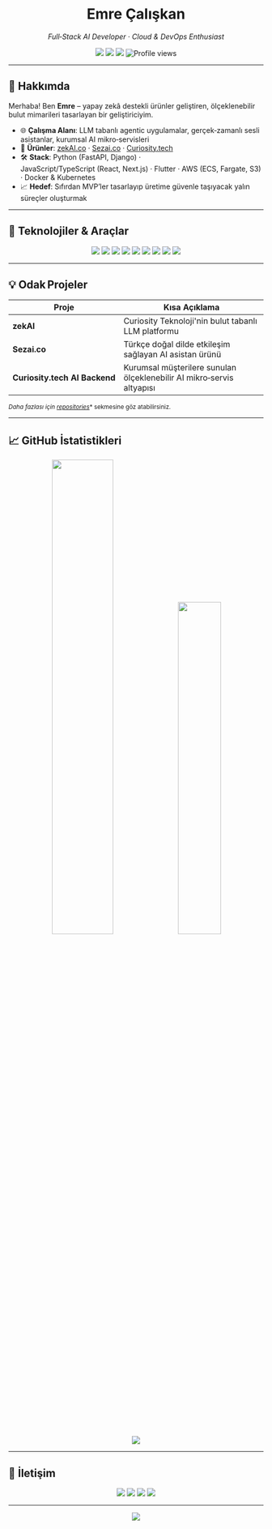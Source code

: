 <!-- ===================================================== -->

<!-- Emre Çalışkan · Full‑Stack AI Developer -->

<!-- ===================================================== -->

<h1 align="center">Emre Çalışkan</h1>
<p align="center"><em>Full‑Stack AI Developer · Cloud & DevOps Enthusiast</em></p>

<p align="center">
  <img src="https://img.shields.io/badge/Role-Full Stack AI Dev-0d1117?style=flat-square&logo=github" />
  <img src="https://img.shields.io/badge/Company-Curiosity Teknoloji-0d1117?style=flat-square" />
  <img src="https://img.shields.io/badge/Location-İstanbul,%20TR-0d1117?style=flat-square" />
  <img alt="Profile views" src="https://komarev.com/ghpvc/?username=cyber-emreclskn&style=flat-square&color=0d1117" />
</p>

---

## 🚀 Hakkımda

Merhaba! Ben **Emre** – yapay zekâ destekli ürünler geliştiren, ölçeklenebilir bulut mimarileri tasarlayan bir geliştiriciyim.

* 🌐 **Çalışma Alanı**: LLM tabanlı agentic uygulamalar, gerçek‑zamanlı sesli asistanlar, kurumsal AI mikro‑servisleri
* 🏢 **Ürünler**: <a href="https://zekai.co">zekAI.co</a> · <a href="https://sezai.co">Sezai.co</a> · <a href="https://curiosity.tech">Curiosity.tech</a>
* 🛠️ **Stack**: Python (FastAPI, Django) · JavaScript/TypeScript (React, Next.js) · Flutter · AWS (ECS, Fargate, S3) · Docker & Kubernetes
* 📈 **Hedef**: Sıfırdan MVP’ler tasarlayıp üretime güvenle taşıyacak yalın süreçler oluşturmak

---

## 🧰 Teknolojiler & Araçlar

<p align="center">
  <img src="https://img.shields.io/badge/Python-3776AB?style=for-the-badge&logo=python&logoColor=white" />
  <img src="https://img.shields.io/badge/FastAPI-009688?style=for-the-badge&logo=fastapi&logoColor=white" />
  <img src="https://img.shields.io/badge/Django-092E20?style=for-the-badge&logo=django&logoColor=white" />
  <img src="https://img.shields.io/badge/React-20232A?style=for-the-badge&logo=react&logoColor=61DAFB" />
  <img src="https://img.shields.io/badge/Flutter-02569B?style=for-the-badge&logo=flutter&logoColor=white" />
  <img src="https://img.shields.io/badge/AWS-FF9900?style=for-the-badge&logo=amazonaws&logoColor=white" />
  <img src="https://img.shields.io/badge/Docker-2496ED?style=for-the-badge&logo=docker&logoColor=white" />
  <img src="https://img.shields.io/badge/Kubernetes-326CE5?style=for-the-badge&logo=kubernetes&logoColor=white" />
  <img src="https://img.shields.io/badge/OpenAI-412991?style=for-the-badge&logo=openai&logoColor=white" />
</p>

---

## 💡 Odak Projeler

| Proje                         | Kısa Açıklama                                                         |
| ----------------------------- | --------------------------------------------------------------------- |
| **zekAI**                     | Curiosity Teknoloji'nin bulut tabanlı LLM platformu                   |
| **Sezai.co**                  | Türkçe doğal dilde etkileşim sağlayan AI asistan ürünü                |
| **Curiosity.tech AI Backend** | Kurumsal müşterilere sunulan ölçeklenebilir AI mikro‑servis altyapısı |

<sub>*Daha fazlası için [repositories](https://github.com/cyber-emreclskn?tab=repositories)*\* sekmesine göz atabilirsiniz.</sub>

---

## 📈 GitHub İstatistikleri

<p align="center">
  <img src="https://github-readme-stats.vercel.app/api?username=cyber-emreclskn&show_icons=true&rank_icon=percentile&hide_border=true&theme=transparent" width="49%" />
  <img src="https://github-readme-stats.vercel.app/api/top-langs/?username=cyber-emreclskn&layout=compact&hide_border=true&theme=transparent" width="41%" />
  <br><br>
  <img src="https://github-readme-streak-stats.herokuapp.com?user=cyber-emreclskn&theme=github-dark&hide_border=true" />
</p>

---

## 🤝 İletişim

<p align="center">
  <a href="https://github.com/cyber-emreclskn"><img src="https://img.shields.io/badge/GitHub-181717?style=for-the-badge&logo=github&logoColor=white" /></a>
  <a href="https://linkedin.com/in/emreclskn"><img src="https://img.shields.io/badge/LinkedIn-0077B5?style=for-the-badge&logo=linkedin&logoColor=white" /></a>
  <a href="mailto:emre@example.com"><img src="https://img.shields.io/badge/E‑posta-D14836?style=for-the-badge&logo=gmail&logoColor=white" /></a>
  <a href="https://open.spotify.com/user/21wydn2a4th25wi7o43bi25ii"><img src="https://img.shields.io/badge/Spotify-1ED760?style=for-the-badge&logo=spotify&logoColor=white" /></a>
</p>

---

<p align="center">
  <img src="https://capsule-render.vercel.app/api?type=waving&color=gradient&height=120&section=footer" />
</p>
